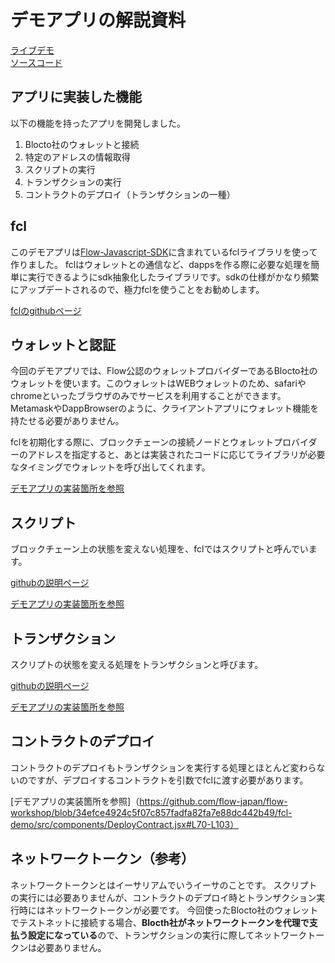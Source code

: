 # デモアプリの解説資料

[ライブデモ](https://fcl-demo.vercel.app/)<br>
[ソースコード](https://github.com/flow-japan/flow-workshop/tree/main/fcl-demo)

## アプリに実装した機能
以下の機能を持ったアプリを開発しました。

1. Blocto社のウォレットと接続
1. 特定のアドレスの情報取得
1. スクリプトの実行
1. トランザクションの実行
1. コントラクトのデプロイ（トランザクションの一種）

## fcl
このデモアプリは[Flow-Javascript-SDK](https://github.com/onflow/flow-js-sdk)に含まれているfclライブラリを使って作りました。
fclはウォレットとの通信など、dappsを作る際に必要な処理を簡単に実行できるようにsdk抽象化したライブラリです。sdkの仕様がかなり頻繁にアップデートされるので、極力fclを使うことをお勧めします。

[fclのgithubページ](https://github.com/onflow/flow-js-sdk/tree/master/packages/fcl)

## ウォレットと認証
今回のデモアプリでは、Flow公認のウォレットプロバイダーであるBlocto社のウォレットを使います。このウォレットはWEBウォレットのため、safariやchromeといったブラウザのみでサービスを利用することができます。MetamaskやDappBrowserのように、クライアントアプリにウォレット機能を持たせる必要がありません。

fclを初期化する際に、ブロックチェーンの接続ノードとウォレットプロバイダーのアドレスを指定すると、あとは実装されたコードに応じてライブラリが必要なタイミングでウォレットを呼び出してくれます。

[デモアプリの実装箇所を参照](https://github.com/flow-japan/flow-workshop/blob/34efce4924c5f07c857fadfa82fa7e88dc442b49/fcl-demo/src/components/Authenticate.jsx#L10-L30)


## スクリプト
ブロックチェーン上の状態を変えない処理を、fclではスクリプトと呼んでいます。

[githubの説明ページ](https://github.com/onflow/flow-js-sdk/tree/master/packages/fcl/src/scripts)

[デモアプリの実装箇所を参照](https://github.com/flow-japan/flow-workshop/blob/34efce4924c5f07c857fadfa82fa7e88dc442b49/fcl-demo/src/components/Script.jsx#L24-L34)


## トランザクション
スクリプトの状態を変える処理をトランザクションと呼びます。

[githubの説明ページ](https://github.com/onflow/flow-js-sdk/tree/master/packages/fcl/src/transactions)

[デモアプリの実装箇所を参照](https://github.com/flow-japan/flow-workshop/blob/34efce4924c5f07c857fadfa82fa7e88dc442b49/fcl-demo/src/components/DeployContract.jsx#L70-L103)


## コントラクトのデプロイ
コントラクトのデプロイもトランザクションを実行する処理とほとんど変わらないのですが、デプロイするコントラクトを引数でfclに渡す必要があります。

[デモアプリの実装箇所を参照]（https://github.com/flow-japan/flow-workshop/blob/34efce4924c5f07c857fadfa82fa7e88dc442b49/fcl-demo/src/components/DeployContract.jsx#L70-L103）


## ネットワークトークン（参考）
ネットワークトークンとはイーサリアムでいうイーサのことです。
スクリプトの実行には必要ありませんが、コントラクトのデプロイ時とトランザクション実行時にはネットワークトークンが必要です。
今回使ったBlocto社のウォレットでテストネットに接続する場合、**Blocth社がネットワークトークンを代理で支払う設定になっている**ので、トランザクションの実行に際してネットワークトークンは必要ありません。
